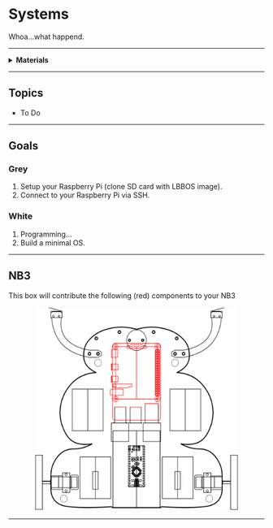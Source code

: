 # Systems

Whoa...what happend.

----

<details><summary><b>Materials</b></summary><p>

Contents|Level|Description| # |Data|Link|
:-------|:---:|:----------|:-:|:--:|:--:|
Computer (RPi4)|01|Raspberry Pi 4b with 4 GB RAM|1|[-D-](_data/datasheets/rpi4b_4gb.pdf)|[-L-](https://uk.farnell.com/raspberry-pi/rpi4-modbp-4gb/raspberry-pi-4-model-b-4gb/dp/3051887)
Heatsinks|01|Heatsinks for RPi 4b chips|1|[-D-](_data/datasheets/rpi4b_heatsinks.jpg)|[-L-](https://www.amazon.co.uk/gp/product/B07VRNT3HX)
SD Card|01|16 GB micro SD card|1|[-D-](_data/datasheets/SanDisk-SDSQUAR-016G-GN6MA-datasheet.pdf)|[-L-](https://uk.farnell.com/sandisk/sdsquar-016g-gn6ma/memory-card-microsdhc-uhs-i-16gb/dp/2931924)
USB SD Card IO|01| SD card reader/writer|1|-|[-L-](https://www.amazon.co.uk/Beikell-High-speed-Adapter-Supports-MMC-Compatible-Windows/dp/B07L9VT8YY)
M2.5 bolt (6)|01|6 mm long M2.5 bolt|4|-|[-L-](https://www.accu.co.uk/pozi-pan-head-screws/9255-SPP-M2-5-6-A2)
M2.5 standoff (20/SS)|01|20 mm long socket-to-socket M2.5 standoff|4|-|[-L-](https://uk.farnell.com/wurth-elektronik/970200154/standoff-hex-female-female-20mm/dp/2987903)
M2.5 standoff (20/PS)|01|20 mm long plug-to-socket M2.5 standoff|4|-|[-L-](https://uk.farnell.com/wurth-elektronik/971200151/standoff-hex-male-female-20mm/dp/2884418)

</p></details>

----

## Topics

- To Do

----

## Goals

### Grey

1. Setup your Raspberry Pi (clone SD card with LBBOS image).
2. Connect to your Raspberry Pi via SSH.

### White

1. Programming...
2. Build a minimal OS.

----

## NB3

This box will contribute the following (red) components to your NB3

<p align="center">
<img src="_data/images/NB3_systems.png" alt="NB3 stage" width="400" height="400">
<p>

----